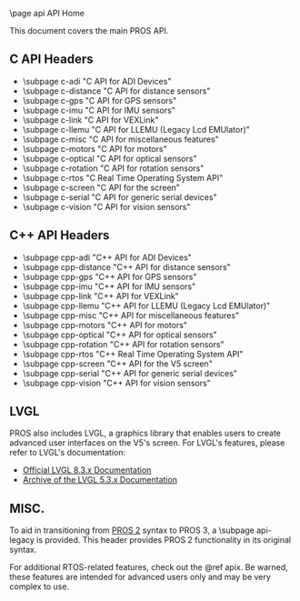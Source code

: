 \page api API Home

This document covers the main PROS API.

## C API Headers

- \subpage c-adi        "C API for ADI Devices"
- \subpage c-distance   "C API for distance sensors"
- \subpage c-gps        "C API for GPS sensors"
- \subpage c-imu        "C API for IMU sensors"
- \subpage c-link       "C API for VEXLink"
- \subpage c-llemu      "C API for LLEMU (Legacy Lcd EMUlator)"
- \subpage c-misc       "C API for miscellaneous features"
- \subpage c-motors     "C API for motors"
- \subpage c-optical    "C API for optical sensors"
- \subpage c-rotation   "C API for rotation sensors"
- \subpage c-rtos       "C Real Time Operating System API"
- \subpage c-screen     "C API for the screen"
- \subpage c-serial     "C API for generic serial devices"
- \subpage c-vision     "C API for vision sensors"

## C++ API Headers

- \subpage cpp-adi      "C++ API for ADI Devices"
- \subpage cpp-distance "C++ API for distance sensors"
- \subpage cpp-gps      "C++ API for GPS sensors"
- \subpage cpp-imu      "C++ API for IMU sensors"
- \subpage cpp-link     "C++ API for VEXLink"
- \subpage cpp-llemu    "C++ API for LLEMU (Legacy Lcd EMUlator)"
- \subpage cpp-misc     "C++ API for miscellaneous features"
- \subpage cpp-motors   "C++ API for motors"
- \subpage cpp-optical  "C++ API for optical sensors"
- \subpage cpp-rotation "C++ API for rotation sensors"
- \subpage cpp-rtos     "C++ Real Time Operating System API"
- \subpage cpp-screen   "C++ API for the V5 screen"
- \subpage cpp-serial   "C++ API for generic serial devices"
- \subpage cpp-vision   "C++ API for vision sensors"

## LVGL

PROS also includes LVGL, a graphics library that enables users to create advanced
user interfaces on the V5's screen. For LVGL's features, please refer to LVGL's documentation:
 - [Official LVGL 8.3.x Documentation](https://docs.lvgl.io/master/index.html)
 - [Archive of the LVGL 5.3.x Documentation](https://gcec-2918.github.io/LVGL_v5-3_Documentation_Archive/)


## MISC.

To aid in transitioning from [PROS 2](https://pros.cs.purdue.edu/cortex/index.html) syntax to PROS 3, a \subpage api-legacy is provided. This header provides PROS 2 functionality in its original syntax.

For additional RTOS-related features, check out the @ref apix. Be warned, these features
are intended for advanced users only and may be very complex to use.
